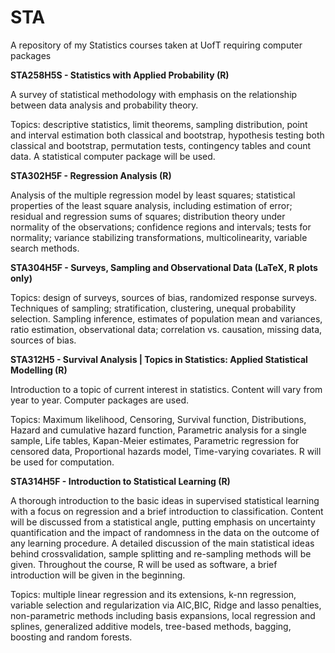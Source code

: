 # STA
A repository of my Statistics courses taken at UofT requiring computer packages

**STA258H5S - Statistics with Applied Probability (R)**

A survey of statistical methodology with emphasis on the relationship between data analysis and probability theory.

Topics: descriptive statistics, limit theorems, sampling distribution, point and interval estimation both classical and bootstrap, hypothesis testing both classical and bootstrap, permutation tests, contingency tables and count data. A statistical computer package will be used.

**STA302H5F - Regression Analysis (R)**

Analysis of the multiple regression model by least squares; statistical properties of the least square analysis, including estimation of error; residual and regression sums of squares; distribution theory under normality of the observations; confidence regions and intervals; tests for normality; variance stabilizing transformations, multicolinearity, variable search methods.

**STA304H5F - Surveys, Sampling and Observational Data (LaTeX, R plots only)**

Topics: design of surveys, sources of bias, randomized response surveys. Techniques of sampling; stratification, clustering, unequal probability selection. Sampling inference, estimates of population mean and variances, ratio estimation, observational data; correlation vs. causation, missing data, sources of bias. 

**STA312H5 - Survival Analysis | Topics in Statistics: Applied Statistical Modelling (R)**

Introduction to a topic of current interest in statistics. Content will vary from year to year. Computer packages are used.

Topics: Maximum likelihood, Censoring, Survival function, Distributions, Hazard and cumulative hazard function, Parametric analysis for a single sample, Life tables, Kapan-Meier estimates, Parametric regression for censored data, Proportional hazards model, Time-varying covariates. R will be used for computation.

**STA314H5F - Introduction to Statistical Learning (R)**

A thorough introduction to the basic ideas in supervised statistical learning with a focus on regression and a brief introduction to classification. Content will be discussed from a statistical angle, putting emphasis on uncertainty quantification and the impact of randomness in the data on the outcome of any learning procedure. A detailed discussion of the main statistical ideas behind crossvalidation, sample splitting and re-sampling methods will be given. Throughout the course, R will be used as software, a brief introduction will be given in the beginning.


Topics: multiple linear regression and its extensions, k-nn regression, variable selection and regularization via AIC,BIC, Ridge and lasso penalties, non-parametric methods including basis expansions, local regression and splines, generalized additive models, tree-based methods, bagging, boosting and random forests. 
